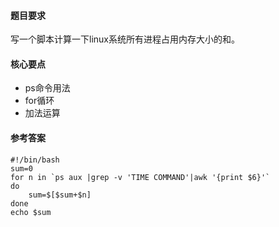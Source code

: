 ####  题目要求

写一个脚本计算一下linux系统所有进程占用内存大小的和。

#### 核心要点

- ps命令用法
- for循环
- 加法运算

#### 参考答案

```shell
#!/bin/bash
sum=0
for n in `ps aux |grep -v 'TIME COMMAND'|awk '{print $6}'`
do
    sum=$[$sum+$n]
done
echo $sum
```